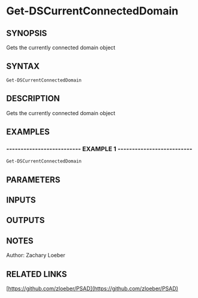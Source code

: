 ﻿---
external help file: PSAD-help.xml
online version: https://github.com/zloeber/PSAD
schema: 2.0.0
---

# Get-DSCurrentConnectedDomain

## SYNOPSIS
Gets the currently connected domain object

## SYNTAX

```
Get-DSCurrentConnectedDomain
```

## DESCRIPTION
Gets the currently connected domain object

## EXAMPLES

### -------------------------- EXAMPLE 1 --------------------------
```
Get-DSCurrentConnectedDomain
```

## PARAMETERS

## INPUTS

## OUTPUTS

## NOTES
Author: Zachary Loeber

## RELATED LINKS

[https://github.com/zloeber/PSAD](https://github.com/zloeber/PSAD)

